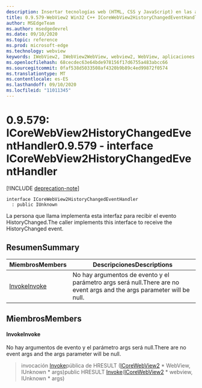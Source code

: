 ```yaml
---
description: Insertar tecnologías web (HTML, CSS y JavaScript) en las aplicaciones nativas con el control Microsoft Edge WebView2
title: 0.9.579-WebView2 Win32 C++ ICoreWebView2HistoryChangedEventHandler
author: MSEdgeTeam
ms.author: msedgedevrel
ms.date: 09/10/2020
ms.topic: reference
ms.prod: microsoft-edge
ms.technology: webview
keywords: IWebView2, IWebView2WebView, webview2, WebView, aplicaciones Win32, Win32, Edge, ICoreWebView2, ICoreWebView2Controller, control de explorador, HTML Edge, ICoreWebView2HistoryChangedEventHandler
ms.openlocfilehash: 68cecdec63e64bde978156f17d6755a483abcc66
ms.sourcegitcommit: 0faf538d5033508af4320b9b89c4ed99872f0574
ms.translationtype: MT
ms.contentlocale: es-ES
ms.lasthandoff: 09/10/2020
ms.locfileid: "11011345"
---
```

# <span data-ttu-id="5ed65-104">0.9.579: ICoreWebView2HistoryChangedEventHandler</span><span class="sxs-lookup"><span data-stu-id="5ed65-104">0.9.579 - interface ICoreWebView2HistoryChangedEventHandler</span></span> 

[!INCLUDE [deprecation-note](../../includes/deprecation-note.md)]

```
interface ICoreWebView2HistoryChangedEventHandler
  : public IUnknown
```

<span data-ttu-id="5ed65-105">La persona que llama implementa esta interfaz para recibir el evento HistoryChanged.</span><span class="sxs-lookup"><span data-stu-id="5ed65-105">The caller implements this interface to receive the HistoryChanged event.</span></span>

## <span data-ttu-id="5ed65-106">Resumen</span><span class="sxs-lookup"><span data-stu-id="5ed65-106">Summary</span></span>

 <span data-ttu-id="5ed65-107">Miembros</span><span class="sxs-lookup"><span data-stu-id="5ed65-107">Members</span></span>                        | <span data-ttu-id="5ed65-108">Descripciones</span><span class="sxs-lookup"><span data-stu-id="5ed65-108">Descriptions</span></span>
--------------------------------|---------------------------------------------
[<span data-ttu-id="5ed65-109">Invoke</span><span class="sxs-lookup"><span data-stu-id="5ed65-109">Invoke</span></span>](#invoke) | <span data-ttu-id="5ed65-110">No hay argumentos de evento y el parámetro args será null.</span><span class="sxs-lookup"><span data-stu-id="5ed65-110">There are no event args and the args parameter will be null.</span></span>

## <span data-ttu-id="5ed65-111">Miembros</span><span class="sxs-lookup"><span data-stu-id="5ed65-111">Members</span></span>

#### <span data-ttu-id="5ed65-112">Invoke</span><span class="sxs-lookup"><span data-stu-id="5ed65-112">Invoke</span></span> 

<span data-ttu-id="5ed65-113">No hay argumentos de evento y el parámetro args será null.</span><span class="sxs-lookup"><span data-stu-id="5ed65-113">There are no event args and the args parameter will be null.</span></span>

> <span data-ttu-id="5ed65-114">invocación [Invoke](#invoke)pública de HRESULT ([ICoreWebView2](icorewebview2.md) \* WebView, IUnknown \* args)</span><span class="sxs-lookup"><span data-stu-id="5ed65-114">public HRESULT [Invoke](#invoke)([ICoreWebView2](icorewebview2.md) \* webview, IUnknown \* args)</span></span>

